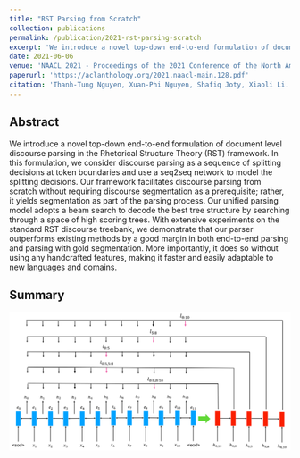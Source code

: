 ```yaml
---
title: "RST Parsing from Scratch"
collection: publications
permalink: /publication/2021-rst-parsing-scratch
excerpt: 'We introduce a novel top-down end-to-end formulation of document level discourse parsing in the Rhetorical Structure Theory (RST) framework. In this formulation, we consider discourse parsing as a sequence of splitting decisions at token boundaries and use a seq2seq network to model the splitting decisions. Our framework facilitates discourse parsing from scratch without requiring discourse segmentation as a prerequisite; rather, it yields segmentation as part of the parsing process. Our unified parsing model adopts a beam search to decode the best tree structure by searching through a space of high scoring trees. With extensive experiments on the standard RST discourse treebank, we demonstrate that our parser outperforms existing methods by a good margin in both end-to-end parsing and parsing with gold segmentation. More importantly, it does so without using any handcrafted features, making it faster and easily adaptable to new languages and domains.'
date: 2021-06-06
venue: 'NAACL 2021 - Proceedings of the 2021 Conference of the North American Chapter of the Association for Computational Linguistics: Human Language Technologies'
paperurl: 'https://aclanthology.org/2021.naacl-main.128.pdf'
citation: 'Thanh-Tung Nguyen, Xuan-Phi Nguyen, Shafiq Joty, Xiaoli Li. RST Parsing from Scratch. In Proceedings of the 2021 Conference of the North American Chapter of the Association for Computational Linguistics: Human Language Technologies.'
---
```

<h2>Abstract</h2>
<p>We introduce a novel top-down end-to-end formulation of document level discourse parsing in the Rhetorical Structure Theory (RST) framework. In this formulation, we consider discourse parsing as a sequence of splitting decisions at token boundaries and use a seq2seq network to model the splitting decisions. Our framework facilitates discourse parsing from scratch without requiring discourse segmentation as a prerequisite; rather, it yields segmentation as part of the parsing process. Our unified parsing model adopts a beam search to decode the best tree structure by searching through a space of high scoring trees. With extensive experiments on the standard RST discourse treebank, we demonstrate that our parser outperforms existing methods by a good margin in both end-to-end parsing and parsing with gold segmentation. More importantly, it does so without using any handcrafted features, making it faster and easily adaptable to new languages and domains.
</p>

<h2>Summary</h2>
<img src='/images/publications/rst_parsing_scratch.png'>
